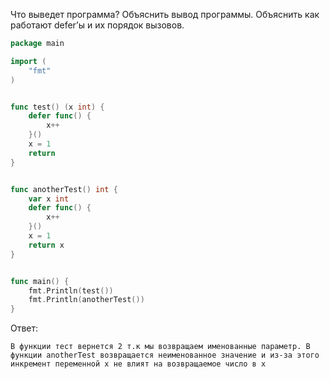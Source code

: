 Что выведет программа? Объяснить вывод программы. Объяснить как работают defer’ы и их порядок вызовов.

```go
package main

import (
	"fmt"
)


func test() (x int) {
	defer func() {
		x++
	}()
	x = 1
	return
}


func anotherTest() int {
	var x int
	defer func() {
		x++
	}()
	x = 1
	return x
}


func main() {
	fmt.Println(test())
	fmt.Println(anotherTest())
}
```

Ответ:
```
В функции тест вернется 2 т.к мы возвращаем именованные параметр. В функции anotherTest возвращается неименованное значение и из-за этого инкремент переменной x не влият на возвращаемое число в x 

```

